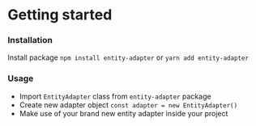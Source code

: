 # Getting started

### Installation

Install package `npm install entity-adapter` or  `yarn add entity-adapter`

### Usage

* Import `EntityAdapter` class from `entity-adapter` package
* Create new adapter object `const adapter = new EntityAdapter()`
* Make use of your brand new entity adapter inside your project

